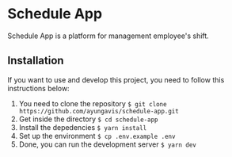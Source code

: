 # Schedule App

Schedule App is a platform for management employee's shift.

## Installation

If you want to use and develop this project, you need to follow this instructions below:

1. You need to clone the repository
   `$ git clone https://github.com/ayungavis/schedule-app.git`
2. Get inside the directory
   `$ cd schedule-app`
3. Install the depedencies
   `$ yarn install`
4. Set up the environment
   `$ cp .env.example .env`
5. Done, you can run the development server
   `$ yarn dev`
